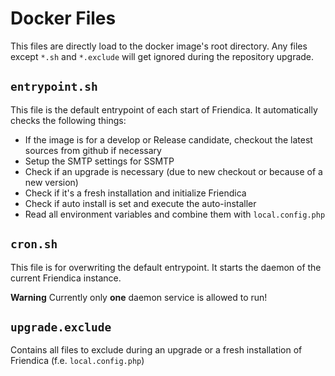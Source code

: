 # Docker Files
This files are directly load to the docker image's root directory.
Any files except `*.sh` and `*.exclude` will get ignored during the repository upgrade. 

## `entrypoint.sh`
This file is the default entrypoint of each start of Friendica.
It automatically checks the following things:

-	If the image is for a develop or Release candidate, checkout the latest sources from github if necessary
-	Setup the SMTP settings for SSMTP
-	Check if an upgrade is necessary (due to new checkout or because of a new version)
-	Check if it's a fresh installation and initialize Friendica
-	Check if auto install is set and execute the auto-installer
-	Read all environment variables and combine them with `local.config.php`

## `cron.sh`
This file is for overwriting the default entrypoint.
It starts the daemon of the current Friendica instance.

**Warning** Currently only **one** daemon service is allowed to run!

## `upgrade.exclude`
Contains all files to exclude during an upgrade or a fresh installation of Friendica (f.e. `local.config.php`)